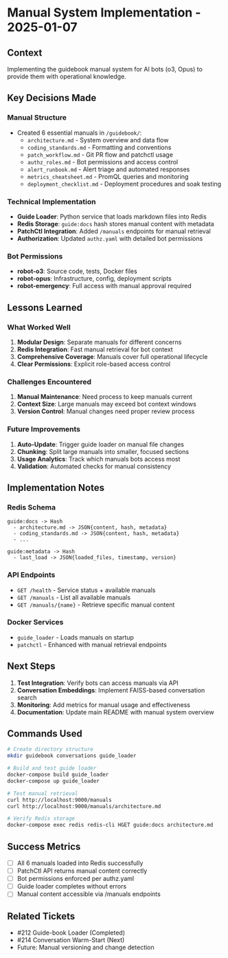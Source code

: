 # Manual System Implementation - 2025-01-07

## Context
Implementing the guidebook manual system for AI bots (o3, Opus) to provide them with operational knowledge.

## Key Decisions Made

### Manual Structure
- Created 6 essential manuals in `/guidebook/`:
  - `architecture.md` - System overview and data flow
  - `coding_standards.md` - Formatting and conventions
  - `patch_workflow.md` - Git PR flow and patchctl usage
  - `authz_roles.md` - Bot permissions and access control
  - `alert_runbook.md` - Alert triage and automated responses
  - `metrics_cheatsheet.md` - PromQL queries and monitoring
  - `deployment_checklist.md` - Deployment procedures and soak testing

### Technical Implementation
- **Guide Loader**: Python service that loads markdown files into Redis
- **Redis Storage**: `guide:docs` hash stores manual content with metadata
- **PatchCtl Integration**: Added `/manuals` endpoints for manual retrieval
- **Authorization**: Updated `authz.yaml` with detailed bot permissions

### Bot Permissions
- **robot-o3**: Source code, tests, Docker files
- **robot-opus**: Infrastructure, config, deployment scripts
- **robot-emergency**: Full access with manual approval required

## Lessons Learned

### What Worked Well
1. **Modular Design**: Separate manuals for different concerns
2. **Redis Integration**: Fast manual retrieval for bot context
3. **Comprehensive Coverage**: Manuals cover full operational lifecycle
4. **Clear Permissions**: Explicit role-based access control

### Challenges Encountered
1. **Manual Maintenance**: Need process to keep manuals current
2. **Context Size**: Large manuals may exceed bot context windows
3. **Version Control**: Manual changes need proper review process

### Future Improvements
1. **Auto-Update**: Trigger guide loader on manual file changes
2. **Chunking**: Split large manuals into smaller, focused sections
3. **Usage Analytics**: Track which manuals bots access most
4. **Validation**: Automated checks for manual consistency

## Implementation Notes

### Redis Schema
```
guide:docs -> Hash
  - architecture.md -> JSON{content, hash, metadata}
  - coding_standards.md -> JSON{content, hash, metadata}
  - ...

guide:metadata -> Hash
  - last_load -> JSON{loaded_files, timestamp, version}
```

### API Endpoints
- `GET /health` - Service status + available manuals
- `GET /manuals` - List all available manuals
- `GET /manuals/{name}` - Retrieve specific manual content

### Docker Services
- `guide_loader` - Loads manuals on startup
- `patchctl` - Enhanced with manual retrieval endpoints

## Next Steps

1. **Test Integration**: Verify bots can access manuals via API
2. **Conversation Embeddings**: Implement FAISS-based conversation search
3. **Monitoring**: Add metrics for manual usage and effectiveness
4. **Documentation**: Update main README with manual system overview

## Commands Used

```bash
# Create directory structure
mkdir guidebook conversations guide_loader

# Build and test guide loader
docker-compose build guide_loader
docker-compose up guide_loader

# Test manual retrieval
curl http://localhost:9000/manuals
curl http://localhost:9000/manuals/architecture.md

# Verify Redis storage
docker-compose exec redis redis-cli HGET guide:docs architecture.md
```

## Success Metrics

- [ ] All 6 manuals loaded into Redis successfully
- [ ] PatchCtl API returns manual content correctly
- [ ] Bot permissions enforced per authz.yaml
- [ ] Guide loader completes without errors
- [ ] Manual content accessible via /manuals endpoints

## Related Tickets

- #212 Guide-book Loader (Completed)
- #214 Conversation Warm-Start (Next)
- Future: Manual versioning and change detection 